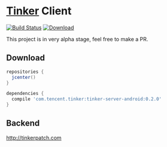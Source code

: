 # [Tinker](https://github.com/Tencent/tinker) Client

[![Build Status](https://travis-ci.org/simpleton/tinker_server_client.svg?branch=master)](https://travis-ci.org/simpleton/tinker_server_client)
[ ![Download](https://api.bintray.com/packages/simsun/maven/tinker-server-android/images/download.svg) ](https://bintray.com/simsun/maven/tinker-server-android/_latestVersion)

This project is in very alpha stage, feel free to make a PR.

## Download


```gradle
repositories {
  jcenter()
}

dependencies {
  compile 'com.tencent.tinker:tinker-server-android:0.2.0'
}

```

## Backend

http://tinkerpatch.com

